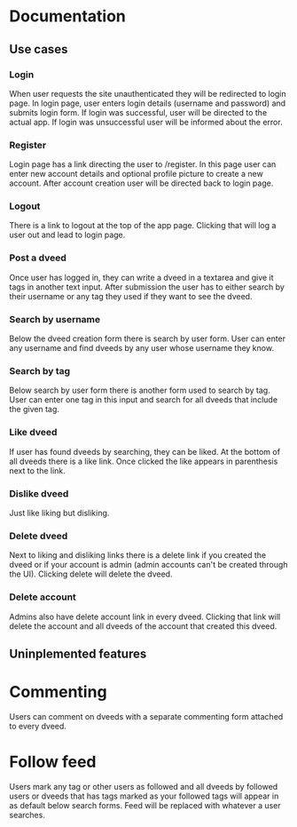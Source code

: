 # Documentation

## Use cases

### Login

When user requests the site unauthenticated they will be redirected to login page. In login page, user enters login details (username and password) and submits login form. If login was successful, user will be directed to the actual app. If login was unsuccessful user will be informed about the error.

### Register

Login page has a link directing the user to /register. In this page user can enter new account details and optional profile picture to create a new account. After account creation user will be directed back to login page.

### Logout

There is a link to logout at the top of the app page. Clicking that will log a user out and lead to login page.

### Post a dveed

Once user has logged in, they can write a dveed in a textarea and give it tags in another text input. After submission the user has to either search by their username or any tag they used if they want to see the dveed.

### Search by username

Below the dveed creation form there is search by user form. User can enter any username and find dveeds by any user whose username they know. 

### Search by tag

Below search by user form there is another form used to search by tag. User can enter one tag in this input and search for all dveeds that include the given tag.

### Like dveed

If user has found dveeds by searching, they can be liked. At the bottom of all dveeds there is a like link. Once clicked the like appears in parenthesis next to the link.

### Dislike dveed

Just like liking but disliking.

### Delete dveed

Next to liking and disliking links there is a delete link if you created the dveed or if your account is admin (admin accounts can't be created through the UI). Clicking delete will delete the dveed.

### Delete account

Admins also have delete account link in every dveed. Clicking that link will delete the account and all dveeds of the account that created this dveed. 

## Uninplemented features

# Commenting

Users can comment on dveeds with a separate commenting form attached to every dveed.

# Follow feed

Users mark any tag or other users as followed and all dveeds by followed users or dveeds that has tags marked as your followed tags will appear in as default below search forms. Feed will be replaced with whatever a user searches. 
